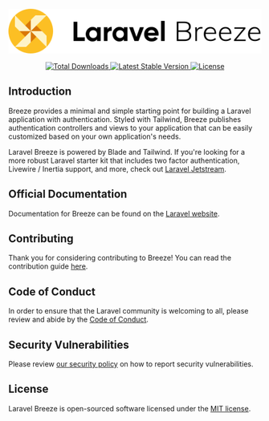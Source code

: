 <p align="center"><img src="/art/logo.svg" alt="Logo Laravel Breeze"></p>

<p align="center">
    <a href="https://packagist.org/packages/presttec/laravel-breeze">
        <img src="https://img.shields.io/packagist/dt/presttec/laravel-breeze" alt="Total Downloads">
    </a>
    <a href="https://packagist.org/packages/presttec/laravel-breeze">
        <img src="https://img.shields.io/packagist/v/presttec/laravel-breeze" alt="Latest Stable Version">
    </a>
    <a href="https://packagist.org/packages/presttec/laravel-breeze">
        <img src="https://img.shields.io/packagist/l/presttec/laravel-breeze" alt="License">
    </a>
</p>

## Introduction

Breeze provides a minimal and simple starting point for building a Laravel application with authentication. Styled with Tailwind, Breeze publishes authentication controllers and views to your application that can be easily customized based on your own application's needs.

Laravel Breeze is powered by Blade and Tailwind. If you're looking for a more robust Laravel starter kit that includes two factor authentication, Livewire / Inertia support, and more, check out [Laravel Jetstream](https://jetstream.laravel.com).

## Official Documentation

Documentation for Breeze can be found on the [Laravel website](https://laravel.com/docs/8.x/starter-kits#laravel-breeze).

## Contributing

Thank you for considering contributing to Breeze! You can read the contribution guide [here](.github/CONTRIBUTING.md).

## Code of Conduct

In order to ensure that the Laravel community is welcoming to all, please review and abide by the [Code of Conduct](https://laravel.com/docs/contributions#code-of-conduct).

## Security Vulnerabilities

Please review [our security policy](https://github.com/presttec/laravel-breeze/security/policy) on how to report security vulnerabilities.

## License

Laravel Breeze is open-sourced software licensed under the [MIT license](LICENSE.md).
